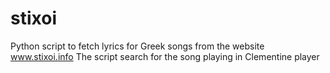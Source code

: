 # stixoi
Python script to fetch lyrics for Greek songs from the website www.stixoi.info
The script search for the song playing in Clementine player
